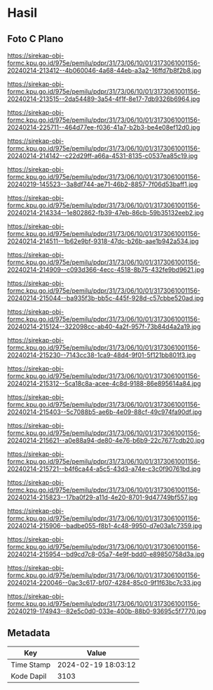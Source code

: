 # Hasil

## Foto C Plano

https://sirekap-obj-formc.kpu.go.id/975e/pemilu/pdpr/31/73/06/10/01/3173061001156-20240214-213412--4b060046-4a68-44eb-a3a2-16ffd7b8f2b8.jpg

https://sirekap-obj-formc.kpu.go.id/975e/pemilu/pdpr/31/73/06/10/01/3173061001156-20240214-213515--2da54489-3a54-4f1f-8e17-7db9326b6964.jpg

https://sirekap-obj-formc.kpu.go.id/975e/pemilu/pdpr/31/73/06/10/01/3173061001156-20240214-225711--464d77ee-f036-41a7-b2b3-be4e08ef12d0.jpg

https://sirekap-obj-formc.kpu.go.id/975e/pemilu/pdpr/31/73/06/10/01/3173061001156-20240214-214142--c22d29ff-a66a-4531-8135-c0537ea85c19.jpg

https://sirekap-obj-formc.kpu.go.id/975e/pemilu/pdpr/31/73/06/10/01/3173061001156-20240219-145523--3a8df744-ae71-46b2-8857-7f06d53baff1.jpg

https://sirekap-obj-formc.kpu.go.id/975e/pemilu/pdpr/31/73/06/10/01/3173061001156-20240214-214334--1e802862-fb39-47eb-86cb-59b35132eeb2.jpg

https://sirekap-obj-formc.kpu.go.id/975e/pemilu/pdpr/31/73/06/10/01/3173061001156-20240214-214511--1b62e9bf-9318-47dc-b26b-aae1b942a534.jpg

https://sirekap-obj-formc.kpu.go.id/975e/pemilu/pdpr/31/73/06/10/01/3173061001156-20240214-214909--c093d366-4ecc-4518-8b75-432fe9bd9621.jpg

https://sirekap-obj-formc.kpu.go.id/975e/pemilu/pdpr/31/73/06/10/01/3173061001156-20240214-215044--ba935f3b-bb5c-445f-928d-c57cbbe520ad.jpg

https://sirekap-obj-formc.kpu.go.id/975e/pemilu/pdpr/31/73/06/10/01/3173061001156-20240214-215124--322098cc-ab40-4a2f-957f-73b84d4a2a19.jpg

https://sirekap-obj-formc.kpu.go.id/975e/pemilu/pdpr/31/73/06/10/01/3173061001156-20240214-215230--7143cc38-1ca9-48d4-9f01-5f121bb801f3.jpg

https://sirekap-obj-formc.kpu.go.id/975e/pemilu/pdpr/31/73/06/10/01/3173061001156-20240214-215312--5ca18c8a-acee-4c8d-9188-86e895614a84.jpg

https://sirekap-obj-formc.kpu.go.id/975e/pemilu/pdpr/31/73/06/10/01/3173061001156-20240214-215403--5c7088b5-ae6b-4e09-88cf-49c974fa90df.jpg

https://sirekap-obj-formc.kpu.go.id/975e/pemilu/pdpr/31/73/06/10/01/3173061001156-20240214-215621--a0e88a94-de80-4e76-b6b9-22c7677cdb20.jpg

https://sirekap-obj-formc.kpu.go.id/975e/pemilu/pdpr/31/73/06/10/01/3173061001156-20240214-215721--b4f6ca44-a5c5-43d3-a74e-c3c0f90761bd.jpg

https://sirekap-obj-formc.kpu.go.id/975e/pemilu/pdpr/31/73/06/10/01/3173061001156-20240214-215823--17ba0f29-a11d-4e20-8701-9d47749bf557.jpg

https://sirekap-obj-formc.kpu.go.id/975e/pemilu/pdpr/31/73/06/10/01/3173061001156-20240214-215906--badbe055-f8b1-4c48-9950-d7e03a1c7359.jpg

https://sirekap-obj-formc.kpu.go.id/975e/pemilu/pdpr/31/73/06/10/01/3173061001156-20240214-215954--bd9cd7c8-05a7-4e9f-bdd0-e89850758d3a.jpg

https://sirekap-obj-formc.kpu.go.id/975e/pemilu/pdpr/31/73/06/10/01/3173061001156-20240214-220046--0ac3c617-bf07-4284-85c0-9f1f63bc7c33.jpg

https://sirekap-obj-formc.kpu.go.id/975e/pemilu/pdpr/31/73/06/10/01/3173061001156-20240219-174943--82e5c0d0-033e-400b-88b0-93695c5f7770.jpg


## Metadata

| Key        | Value               |
| ---------- | ------------------- |
| Time Stamp | 2024-02-19 18:03:12 |
| Kode Dapil | 3103                |



